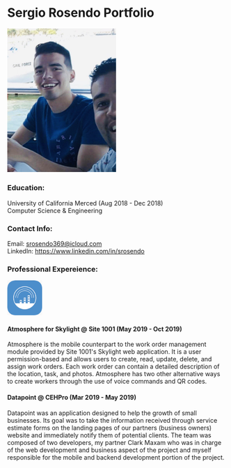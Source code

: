 # Sergio Rosendo Portfolio

<img src="/Assets/Dev.JPG" width="250">

### Education:
University of California Merced (Aug 2018 - Dec 2018)</br>
Computer Science & Engineering</br>

### Contact Info:
Email: srosendo369@icloud.com</br>
LinkedIn: https://www.linkedin.com/in/srosendo</br>

### Professional Expereience:
<img src="/Assets/Atmosphere.png" width="80"> 

#### Atmosphere for Skylight @ Site 1001 (May 2019 - Oct 2019)
Atmosphere is the mobile counterpart to the work order management module provided by Site 1001's  Skylight web application. 
It is a user permission-based and allows users to create, read, update, delete, and assign work orders.
Each work order can contain a detailed description of the location, task, and photos.
Atmosphere has two other alternative ways to create workers through the use of voice commands and QR codes.

#### Datapoint @ CEHPro (Mar 2019 - May 2019)
Datapoint was an application designed to help the growth of small businesses.
Its goal was to take the information received through service estimate forms on the landing pages of our partners (business owners) website and immediately notify them of potential clients.
The team was composed of two developers, my partner Clark Maxam who was in charge of the web development and business aspect of the project and myself responsible for the mobile and backend development portion of the project. 

